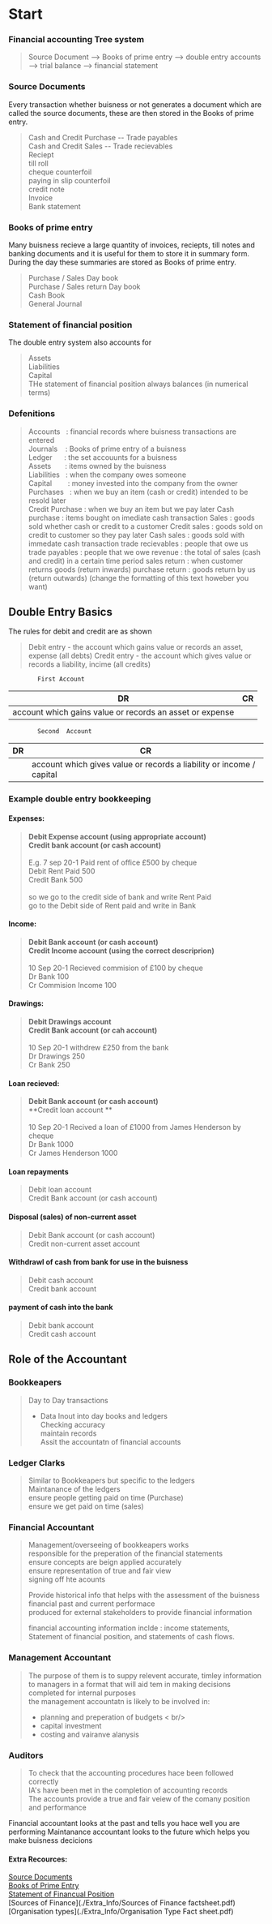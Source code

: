 # Start

### Financial accounting Tree system

> Source Document --> Books of prime entry --> double entry accounts --> trial balance --> financial statement


### Source Documents

Every transaction whether buisness or not generates a document
which are called the source documents, these are then stored in the Books
of prime entry.

>  Cash and Credit Purchase -- Trade payables     <br/>
>  Cash and Credit Sales    -- Trade recievables  <br/>
>  Reciept                          <br/>
>  till roll                        <br/>
>  cheque counterfoil               <br/>
>  paying in slip counterfoil       <br/> 
>  credit note                      <br/>
>  Invoice                          <br/>
>  Bank statement                   <br/>

### Books of prime entry

Many buisness recieve a large quantity of invoices, reciepts, till notes and 
banking documents and it is useful for them to store it in summary form. <br/>
During the day these summaries are stored as Books of prime entry.

> Purchase / Sales Day book         <br/>
> Purchase / Sales return  Day book <br/>
> Cash Book                         <br/>
> General Journal                   <br/>

### Statement of financial position
The double entry system also accounts for

> Assets                            <br/>
> Liabilities                       <br/>
> Capital                           <br/>
> THe statement of financial position always balances (in numerical terms)


### Defenitions
> Accounts          &nbsp;                               : financial records where buisness transactions are entered <br/>
> Journals          &nbsp;&nbsp;                         : Books of prime entry of a buisness                        <br/>
> Ledger            &nbsp;&nbsp;&nbsp;&nbsp;             : the set accouunts for a buisness                          <br/>
> Assets            &nbsp;&nbsp;&nbsp;&nbsp;&nbsp;       : items owned by the buisness                               <br/>
> Liabilities       &nbsp;                               : when the company owes someone                             <br/>
> Capital           &nbsp;&nbsp;&nbsp;&nbsp;&nbsp;&nbsp; : money invested into the company from the owner            <br/>
> Purchases         &nbsp;                               : when we buy an item (cash or credit) intended to be resold later
> <br/>
> Credit Purchase   : when we buy an item but we pay later 
> Cash purchase     : items bought on imediate cash transaction
> Sales             : goods sold whether cash or credit to a customer
> Credit sales      : goods sold on credit to customer so they pay later 
> Cash sales        : goods sold with immedate cash transaction
> trade recievables : people that owe us 
> trade payables    : people that we owe 
> revenue           : the total of sales (cash and credit) in a certain time period
> sales return      : when customer returns goods (return inwards)
> purchase return   : goods return by us (return outwards)
> (change the formatting of this text howeber you want)

## Double Entry Basics 
 The rules for debit and credit are as shown
 
 > Debit entry  - the account which gains value or records an asset, expense (all debts)
 > Credit entry - the account which gives value or records a liability, incime (all credits)
            
            First Account  
| DR             |            CR |
|----------------|---------------|
| account which gains value or records an asset or expense

            Second  Account  
| DR             |            CR |
|----------------|---------------|
|                | account which gives value or records a liability or income / capital



### Example double entry bookkeeping

#### Expenses:
> **Debit Expense account (using appropriate account)**  <br/>
> **Credit bank account (or cash account)**              <br/>
> <br/>
> E.g. 7 sep 20-1 Paid rent of office £500 by cheque <br/>
> Debit   Rent Paid 500 <br/>
> Credit  Bank      500 <br/>
> <br/>
> so we go to the credit side of bank and write Rent Paid <br/>
> go to the Debit side of Rent paid and write in Bank     <br/>

#### Income:
> **Debit Bank account (or cash account)**                  <br/>
> **Credit Income account (using the correct descriprion)** <br/>
> <br/>
> 10 Sep 20-1 Recieved commision of £100 by cheque  <br/>
> Dr Bank 100             <br/>
> Cr Commision Income 100 <br/>
>

#### Drawings:
> **Debit Drawings account**                <br/>
> **Credit Bank  account (or cah account)** <br/>
> <br/>
> 10 Sep 20-1 withdrew £250 from the bank  <br/>
> Dr Drawings 250            <br/>
> Cr Bank 250 <br/>
>

#### Loan recieved:
> **Debit Bank   account (or cash account)**                          <br/>
> **Credit loan  account ** <br/>
> <br/>
> 10 Sep 20-1 Recived a loan of £1000 from James Henderson by cheque  <br/>
> Dr Bank 1000             <br/>
> Cr James Henderson 1000 <br/>


#### Loan repayments
> Debit loan account  <br/>
> Credit Bank account (or cash account)


#### Disposal (sales) of non-current asset
> Debit Bank  account  (or cash account) <br/>
> Credit non-current asset account


#### Withdrawl of cash from bank for use in the buisness 
> Debit cash  account  <br/>
> Credit bank account


#### payment of cash into the bank 
> Debit bank  account  <br/>
> Credit cash  account




## Role of the Accountant
 
### Bookkeapers
> Day to Day transactions                       <br/>
>  - Data Inout into day books and ledgers      <br/>
> Checking accuracy                             <br/>
> maintain records                              <br/>
> Assit the accountatn of financial accounts    <br/>


### Ledger Clarks
> Similar to Bookkeapers but specific to the ledgers  <br/> 
> Maintanance of the ledgers                          <br/>
> ensure people getting paid on time (Purchase)       <br/>
> ensure we get paid on time (sales)                  <br/>

### Financial Accountant
> Management/overseeing of bookkeapers works                       <br/>
> responsible for the preperation of the financial statements      <br/>
> ensure concepts are beign applied accurately                     <br/>
> ensure representation of true and fair view                      <br/>
> signing off hte acounts                                          <br/>
>
> Provide historical info that helps with the assessment of the buisness financial past and current 
> performace  <br/>
> produced for external stakeholders to provide financial information <br/>
>
> financial accounting information inclde : income statements, Statement of financial position,  and
> statements of cash flows. <br/>


### Management Accountant 
> The purpose of them is to suppy relevent accurate, timley information to managers
> in a format that will aid tem in making decisions <br/>
> completed for internal purposes <br/>
> the management accountatn is likely to be involved in:  <br/>
>  - planning and preperation of budgets < br/> 
>  - capital investment <br/>
>  - costing and vairanve alanysis <br/>



### Auditors
> To check that the accounting procedures hace been followed correctly              <br/>
> IA's have been met in the completion of accounting records                        <br/>
> The accounts provide a true and fair veiew of the comany position and performance <br/>


Financial accountant looks at the past and tells you hace well you are performing 
Maintanance accountant looks to the future which helps you make buisness decicions 




#### Extra Recources:
[Source Documents](./Extra_Info/Source_Documents.md)                <br/>
[Books of Prime Entry](./Extra_Info/Books_of_primeEntry.md)            <br/>
[Statement of Financual Position](./Extra_Info/Statement_of_financialPos.md) <br/>
[Sources of Finance](./Extra_Info/Sources of Finance factsheet.pdf)
[Organisation types](./Extra_Info/Organisation Type Fact sheet.pdf)

